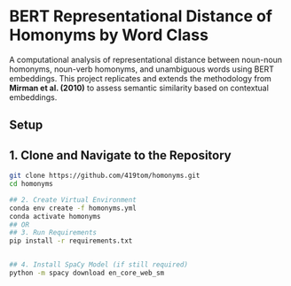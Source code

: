 # BERT Representational Distance of Homonyms by Word Class

A computational analysis of representational distance between noun-noun homonyms, noun-verb homonyms, and unambiguous words using BERT embeddings. 
This project replicates and extends the methodology from **Mirman et al. (2010)** to assess semantic similarity based on contextual embeddings. 

## Setup

## 1. Clone and Navigate to the Repository

```bash
git clone https://github.com/419tom/homonyms.git 
cd homonyms 

## 2. Create Virtual Environment
conda env create -f homonyms.yml 
conda activate homonyms 
## OR
## 3. Run Requirements
pip install -r requirements.txt


## 4. Install SpaCy Model (if still required)
python -m spacy download en_core_web_sm







